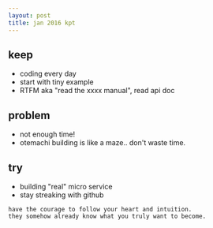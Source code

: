 ```yaml
---
layout: post
title: jan 2016 kpt
---
```


## keep

* coding every day
* start with tiny example
* RTFM aka "read the xxxx manual", read api doc

## problem

* not enough time!
* otemachi building is like a maze.. don't waste time.

## try

* building "real" micro service
* stay streaking with github

```
have the courage to follow your heart and intuition. 
they somehow already know what you truly want to become.
```
